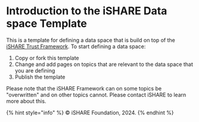 # Introduction to the iSHARE Data space Template

This is a template for defining a data space that is build on top of the [iSHARE Trust Framework](https://framework.ishare.eu). To start defining a data space:

1. Copy or fork this template
2. Change and add pages on topics that are relevant to the data space that you are defining
3. Publish the template

Please note that the iSHARE Framework can on some topics be "overwritten" and on other topics cannot. Please contact iSHARE to learn more about this.

{% hint style="info" %}
© iSHARE Foundation, 2024.&#x20;
{% endhint %}
